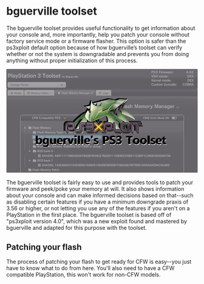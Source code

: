 # bguerville toolset

The bguerville toolset provides useful functionality to get information about your console and, more importantly, help you patch your console without factory service mode or a firmware flasher. This option is safer than the ps3xploit default option because of how bguerville’s toolset can verify whether or not the system is downgradable and prevents you from doing anything without proper initialization of this process.

![](../../.gitbook/assets/bguerville.png)

The bguerville toolset is fairly easy to use and provides tools to patch your firmware and peek/poke your memory at will. It also shows information about your console and can make informed decisions based on that--such as disabling certain features if you have a minimum downgrade praxis of 3.56 or higher, or not letting you use any of the features if you aren't on a PlayStation in the first place. The bguerville toolset is based off of "ps3xploit version 4.0", which was a new exploit found and mastered by bguerville and adapted for this purpose with the toolset.

## Patching your flash

The process of patching your flash to get ready for CFW is easy--you just have to know what to do from here. You'll also need to have a CFW compatible PlayStation, this won't work for non-CFW models.
